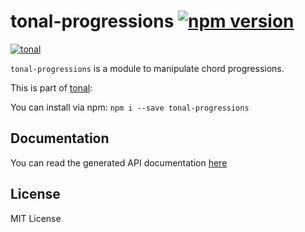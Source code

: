 # tonal-progressions [![npm version](https://img.shields.io/npm/v/tonal-progressions.svg)](https://www.npmjs.com/package/tonal-progressions)

[![tonal](https://img.shields.io/badge/tonal-progressions-yellow.svg)](https://www.npmjs.com/browse/keyword/tonal)

`tonal-progressions` is a module to manipulate chord progressions.

This is part of [tonal](https://www.npmjs.com/package/tonal):

You can install via npm: `npm i --save tonal-progressions`

## Documentation

You can read the generated API documentation [here](https://github.com/danigb/tonal/blob/tonal-0.50.x/packages/progressions/API.md)

## License

MIT License
